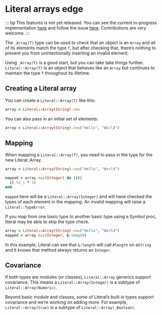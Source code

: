 # Literal arrays <Badge type="warning">edge</Badge>

::: tip
This features is not yet released. You can see the current in-progress implementation [here](https://github.com/joeldrapper/literal/blob/main/lib/literal/array.rb) and follow the issue [here](https://github.com/joeldrapper/literal/issues/134). Contributions are very welcome.
:::

The `_Array(T)` type can be used to check that an object is an `Array` and all of its elements match the type `T`, but after checking that, there’s nothing to prevent you from unintentionally inserting an invalid element.

Using `_Array(T)` is a good start, but you can take take things further. `Literal::Array(T)` is an object that behaves like an `Array` but continues to maintain the type `T` throughout its lifetime.

## Creating a Literal array

You can create a `Literal::Array(T)` like this:

```ruby
array = Literal::Array(String).new
```

You can also pass in an initial set of elements:

```ruby
array = Literal::Array(String).new("Hello", "World")
```

## Mapping

When mapping a `Literal::Array(T)`, you need to pass in the type for the new Literal::Array.

```ruby
array = Literal::Array(String).new("Hello", "World")

mapped = array.map(Integer) do |it|
  it.to_i * 10
end
```

`mapped` here will be a `Literal::Array(Integer)` and will have checked the types of each element in the mapping. An invalid mapping will raise a `Literal::TypeError`.

If you map from one basic type to another basic type using a Symbol proc, literal may be able to skip the type check.

```ruby
array = Literal::Array(String).new("Hello", "World")
mapped = array.map(Integer, &:length)
```

In this example, Literal can see that `&:length` will call `#length` on a`String` and it knows that method always returns an `Integer`.

## Covariance

If both types are modules (or classes), `Literal::Array` generics support covariance. This means a `Literal::Array(Integer)` is a subtype of `Literal::Array(Numeric)`.

Beyond basic module and classes, some of Literal’s built in types support covariance and we’re working on adding more. For example, `Literal::Array(true)` is a subtype of `Literal::Array(_Boolean)`.
